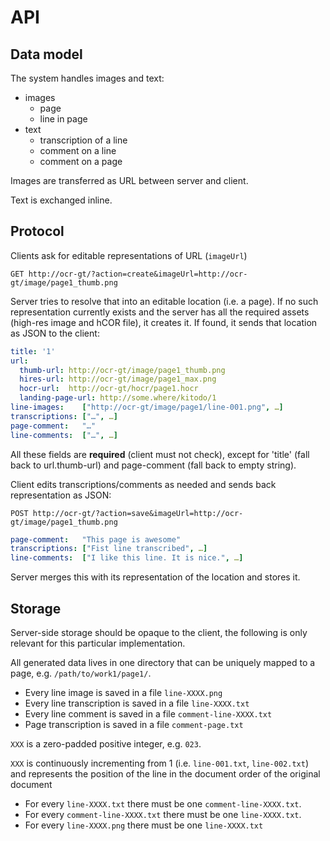 # API

Data model
----------

The system handles images and text:

* images
  * page
  * line in page
* text
  * transcription of a line
  * comment on a line
  * comment on a page

Images are transferred as URL between server and client.

Text is exchanged inline.

Protocol
--------

Clients ask for editable representations of URL (`imageUrl`)

`GET http://ocr-gt/?action=create&imageUrl=http://ocr-gt/image/page1_thumb.png`

Server tries to resolve that into an editable location (i.e. a page). If no
such representation currently exists and the server has all the required assets
(high-res image and hCOR file), it creates it. If found, it sends that location
as JSON to the client:

```yaml
title: '1'
url:
  thumb-url: http://ocr-gt/image/page1_thumb.png
  hires-url: http://ocr-gt/image/page1_max.png
  hocr-url:  http://ocr-gt/hocr/page1.hocr
  landing-page-url: http://some.where/kitodo/1
line-images:    ["http://ocr-gt/image/page1/line-001.png", …]
transcriptions: ["…", …]
page-comment:   "…"
line-comments:  ["…", …]
```

All these fields are **required** (client must not check), except for 'title'
(fall back to url.thumb-url) and page-comment (fall back to empty string).

Client edits transcriptions/comments as needed and sends back representation as JSON:

```
POST http://ocr-gt/?action=save&imageUrl=http://ocr-gt/image/page1_thumb.png
```

```yaml
page-comment:   "This page is awesome"
transcriptions: ["Fist line transcribed", …]
line-comments:  ["I like this line. It is nice.", …]
```

Server merges this with its representation of the location and stores it.

Storage
-------

Server-side storage should be opaque to the client, the following is only
relevant for this particular implementation.

All generated data lives in one directory that can be uniquely mapped to a
page, e.g.  `/path/to/work1/page1/`.

* Every line image is saved in a file `line-XXXX.png`
* Every line transcription is saved in a file `line-XXXX.txt`
* Every line comment is saved in a file `comment-line-XXXX.txt`
* Page transcription is saved in a file `comment-page.txt`

`XXX` is a zero-padded positive integer, e.g. `023`.

`XXX` is continuously incrementing from 1 (i.e. `line-001.txt`, `line-002.txt`)
and represents the position of the line in the document order of the original
document

* For every `line-XXXX.txt` there must be one `comment-line-XXXX.txt`.
* For every `comment-line-XXXX.txt` there must be one `line-XXXX.txt`.
* For every `line-XXXX.png` there must be one `line-XXXX.txt`
